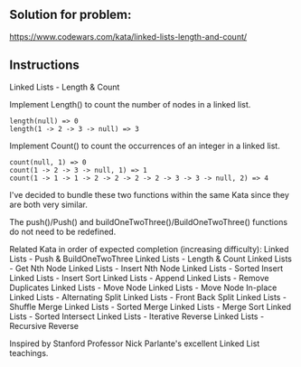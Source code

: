 ## Solution for problem:

https://www.codewars.com/kata/linked-lists-length-and-count/

## Instructions

Linked Lists - Length & Count

Implement Length() to count the number of nodes in a linked list.
```
length(null) => 0
length(1 -> 2 -> 3 -> null) => 3
```
Implement Count() to count the occurrences of an integer in a linked list.

```
count(null, 1) => 0
count(1 -> 2 -> 3 -> null, 1) => 1
count(1 -> 1 -> 1 -> 2 -> 2 -> 2 -> 2 -> 3 -> 3 -> null, 2) => 4
```
I've decided to bundle these two functions within the same Kata since they are both very similar.

The push()/Push() and buildOneTwoThree()/BuildOneTwoThree() functions do not need to be redefined.

Related Kata in order of expected completion (increasing difficulty):
Linked Lists - Push & BuildOneTwoThree
Linked Lists - Length & Count
Linked Lists - Get Nth Node
Linked Lists - Insert Nth Node
Linked Lists - Sorted Insert
Linked Lists - Insert Sort
Linked Lists - Append
Linked Lists - Remove Duplicates
Linked Lists - Move Node
Linked Lists - Move Node In-place
Linked Lists - Alternating Split
Linked Lists - Front Back Split
Linked Lists - Shuffle Merge
Linked Lists - Sorted Merge
Linked Lists - Merge Sort
Linked Lists - Sorted Intersect
Linked Lists - Iterative Reverse
Linked Lists - Recursive Reverse

Inspired by Stanford Professor Nick Parlante's excellent Linked List teachings.